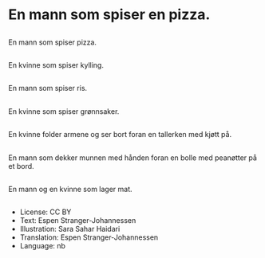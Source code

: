 # En mann som spiser en pizza.

##
En mann som spiser pizza.

##
En kvinne som spiser kylling.

##
En mann som spiser ris.

##
En kvinne som spiser grønnsaker.

##
En kvinne folder armene og ser bort foran en tallerken med kjøtt på.

##
En mann som dekker munnen med hånden foran en bolle med peanøtter på et bord.

##
En mann og en kvinne som lager mat.

##
* License: CC BY
* Text: Espen Stranger-Johannessen
* Illustration: Sara Sahar Haidari
* Translation: Espen Stranger-Johannessen
* Language: nb
